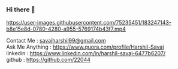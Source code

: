 ### Hi there 👋

https://user-images.githubusercontent.com/75235451/183247143-b8e15e8d-0780-4280-a955-5769174b43f7.mp4

Contact Me       : savajharshil99@gmail.com </br>
Ask Me Anything  : https://www.quora.com/profile/Harshil-Savaj</br>
linkedin         : https://www.linkedin.com/in/harshil-savaj-6477b6207/<br>
github           : https://github.com/22044


